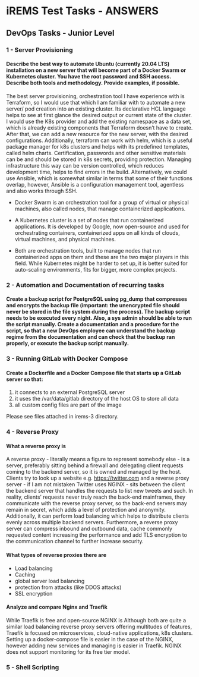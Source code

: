 # iREMS Test Tasks - ANSWERS

## DevOps Tasks - Junior Level

### 1 - Server Provisioning

#### Describe the best way to automate Ubuntu (currently 20.04 LTS) installation on a new server that will become part of a Docker Swarm or Kubernetes cluster. You have the root password and SSH access. Describe both tools and methodology. Provide examples, if possible.

The best server provisioning, orchestration tool I have experience with is Terraform, so I would use that which I am familiar with to automate a new server/ pod creation into an existing cluster. Its declarative HCL language helps to see at first glance the desired output or current state of the cluster. I would use the K8s provider and add the existing namespace as a data set, which is already existing components that Terraform doesn’t have to create. After that, we can add a new resource for the new server, with the desired configurations. Additionally, terraform can work with helm, which is a useful package manager for k8s clusters and helps with its predefined templates, called helm charts. Certification, passwords and other sensitive materials can be and should be stored in k8s secrets, providing protection. Managing infrastructure this way can be version controlled, which reduces development time, helps to find errors in the build. Alternatively, we could use Ansible, which is somewhat similar in terms that some of their functions overlap, however, Ansible is a configuration management tool, agentless and also works through SSH.

- Docker Swarm is an orchestration tool for a group of virtual or physical machines, also called nodes, that manage containerized applications.

- A Kubernetes cluster is a set of nodes that run containerized applications. It is developed by Google, now open-source and used for orchestrating containers, containerized apps on all kinds of clouds, virtual machines, and physical machines.
- Both are orchestration tools, built to manage nodes that run containerized apps on them and these are the two major players in this field. While Kubernetes might be harder to set up, it is better suited for auto-scaling environments, fits for bigger, more complex projects.

### 2 - Automation and Documentation of recurring tasks

#### Create a backup script for PostgreSQL using pg_dump that compresses and encrypts the backup file (important: the unencrypted file should never be stored in the file system during the process). The backup script needs to be executed every night. Also, a sys admin should be able to run the script manually. Create a documentation and a procedure for the script, so that a new DevOps employee can understand the backup regime from the documentation and can check that the backup ran properly, or execute the backup script manually.

### 3 - Running GitLab with Docker Compose

#### Create a Dockerfile and a Docker Compose file that starts up a GitLab server so that:

1. it connects to an external PostgreSQL server
2. it uses the /var/data/gitlab directory of the host OS to store all data
3. all custom config files are part of the image

Please see files attached in irems-3 directory.

### 4 - Reverse Proxy

#### What a reverse proxy is

A reverse proxy - literally means a figure to represent somebody else - is a server, preferably sitting behind a firewall and delegating client requests coming to the backend server, so it is owned and managed by the host. Clients try to look up a website e.g. https://twitter.com and a reverse proxy server - if I am not mistaken Twitter uses NGINX - sits between the client the backend server that handles the requests to list new tweets and such. In reality, clients’ requests never truly reach the back-end mainframes, they communicate with the reverse proxy server, so the back-end servers may remain in secret, which adds a level of protection and anonymity. Additionally, it can perform load balancing which helps to distribute clients evenly across multiple backend servers. Furthermore, a reverse proxy server can compress inbound and outbound data, cache commonly requested content increasing the performance and add TLS encryption to the communication channel to further increase security.

#### What types of reverse proxies there are

- Load balancing
- Caching
- global server load balancing
- protection from attacks (like DDOS attacks)
- SSL encryption

#### Analyze and compare Nginx and Traefik

While Traefik is free and open-source NGINX is Although both are quite a similar load balancing reverse proxy servers offering multitudes of features, Traefik is focused on microservices, cloud-native applications, k8s clusters. Setting up a docker-compose file is easier in the case of the NGINX, however adding new services and managing is easier in Traefik. NGINX does not support monitoring for its free tier model.

### 5 - Shell Scripting
